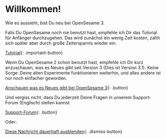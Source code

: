 # Willkommen!

Wie es aussieht, bist Du neu bei OpenSesame 3.

Falls Du OpenSesame noch nie benutzt hast, empfehle ich Dir das Tutorial für Anfänger durchzugehen. Das wird zunächst ein wenig Zeit kosten, zahlt sich später aber durch große Zeitersparnis wieder ein.

[Tutorial](new:http://osdoc.cogsci.nl/3.1/tutorials/beginner){: .important-button}

Wenn Du OpenSesame 2 schon benutzt hast, empfehle ich Dir kurz anzuschauen, was es Neues gibt seit Version 3 (Dies ist Version 3.1). Keine Sorge: Deine alten Experimente funktionieren weiterhin, und alles andere ist nur noch einfacher geworden.

[Anschauen was es Neues gibt bei OpenSesame 3](new:http://osdoc.cogsci.nl/3.1/important-changes-3){: .button}

Und vergiss nicht, dass Du jederzeit Deine Fragen in unserem Support-Forum (Englisch) stellen kannst.

[Support-Forum](new:http://forum.cogsci.nl/){: .button}

Oder:

[Diese Nachricht dauerhaft ausblenden](opensesame://event.os3n_dismiss_startup){: .dismiss-button}
